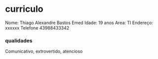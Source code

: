 # curriculo

Nome: Thiago Alexandre Bastos Emed
Idade: 19 anos
Area: TI
Endereço: xxxxxx
Telefone 43988433342

### qualidades

Comunicativo, extrovertido, atencioso

